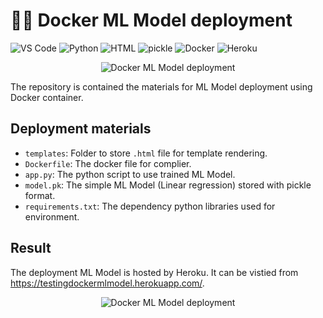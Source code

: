 # ✍🏻 Docker ML Model deployment

![VS Code](https://img.shields.io/badge/Editor-VS%20Code-brightgreen)
![Python](https://img.shields.io/badge/Code-Python-blue)
![HTML](https://img.shields.io/badge/Code-html-blue)
![pickle](https://img.shields.io/badge/Tools-pickle-brightgreen)
![Docker](https://img.shields.io/badge/Tools-Docker-brightgreen)
![Heroku](https://img.shields.io/badge/Tools-Heroku-brightgreen)

<p align="center">
  <img src="https://miro.medium.com/max/1400/0*UB1f_nWAiMlnYPeq.png" alt="Docker ML Model deployment"/>
</p>

The repository is contained the materials for ML Model deployment using Docker container.

## Deployment materials
* `templates`: Folder to store `.html` file for template rendering.
* `Dockerfile`: The docker file for complier.
* `app.py`: The python script to use trained ML Model.
* `model.pk`: The simple ML Model (Linear regression) stored with pickle format.
* `requirements.txt`: The dependency python libraries used for environment.

## Result
The deployment ML Model is hosted by Heroku. It can be vistied from https://testingdockermlmodel.herokuapp.com/.

<p align="center">
  <img src="https://miro.medium.com/max/2400/1*UEY9Xc1pcgGLfr3HCpZ3uQ.png" alt="Docker ML Model deployment"/>
</p>
